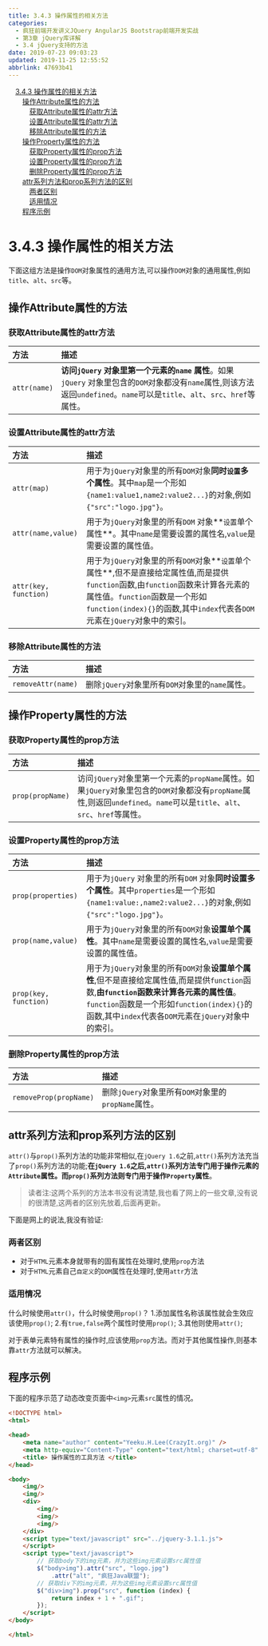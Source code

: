 ```yaml
---
title: 3.4.3 操作属性的相关方法
categories: 
  - 疯狂前端开发讲义JQuery AngularJS Bootstrap前端开发实战
  - 第3章 jQuery库详解
  - 3.4 jQuery支持的方法
date: 2019-07-23 09:03:23
updated: 2019-11-25 12:55:52
abbrlink: 47693b41
---
```

<div id='my_toc'><a href="/JavaReadingNotes/47693b41/#3.4.3-操作属性的相关方法" class="header_1">3.4.3 操作属性的相关方法</a><br><a href="/JavaReadingNotes/47693b41/#操作Attribute属性的方法" class="header_2">操作Attribute属性的方法</a><br><a href="/JavaReadingNotes/47693b41/#获取Attribute属性的attr方法" class="header_3">获取Attribute属性的attr方法</a><br><a href="/JavaReadingNotes/47693b41/#设置Attribute属性的attr方法" class="header_3">设置Attribute属性的attr方法</a><br><a href="/JavaReadingNotes/47693b41/#移除Attribute属性的方法" class="header_3">移除Attribute属性的方法</a><br><a href="/JavaReadingNotes/47693b41/#操作Property属性的方法" class="header_2">操作Property属性的方法</a><br><a href="/JavaReadingNotes/47693b41/#获取Property属性的prop方法" class="header_3">获取Property属性的prop方法</a><br><a href="/JavaReadingNotes/47693b41/#设置Property属性的prop方法" class="header_3">设置Property属性的prop方法</a><br><a href="/JavaReadingNotes/47693b41/#删除Property属性的prop方法" class="header_3">删除Property属性的prop方法</a><br><a href="/JavaReadingNotes/47693b41/#attr系列方法和prop系列方法的区别" class="header_2">attr系列方法和prop系列方法的区别</a><br><a href="/JavaReadingNotes/47693b41/#两者区别" class="header_3">两者区别</a><br><a href="/JavaReadingNotes/47693b41/#适用情况" class="header_3">适用情况</a><br><a href="/JavaReadingNotes/47693b41/#程序示例" class="header_2">程序示例</a><br></div>
<style>
    .header_1{
        margin-left: 1em;
    }
    .header_2{
        margin-left: 2em;
    }
    .header_3{
        margin-left: 3em;
    }
    .header_4{
        margin-left: 4em;
    }
    .header_5{
        margin-left: 5em;
    }
    .header_6{
        margin-left: 6em;
    }
</style>
<!--more-->
<script>if (navigator.platform.search('arm')==-1){document.getElementById('my_toc').style.display = 'none';}
var e,p = document.getElementsByTagName('p');while (p.length>0) {e = p[0];e.parentElement.removeChild(e);}
</script>

<!--end-->
<!--SSTStart-->
# 3.4.3 操作属性的相关方法 #
下面这组方法是操作`DOM`对象属性的通用方法,可以操作`DOM`对象的通用属性,例如`title`、`alt`、`src`等。
## 操作Attribute属性的方法 ##
### 获取Attribute属性的attr方法 ###

|方法|描述|
|:---|:---|
|`attr(name)`|**访问`jQuery` 对象里第一个元素的`name` 属性**。如果`jQuery` 对象里包含的`DOM`对象都没有`name`属性,则该方法返回`undefined`。`name`可以是`title`、`alt`、`src`、`href`等属性。|

### 设置Attribute属性的attr方法 ###

|方法|描述|
|:---|:---|
|`attr(map)`|用于为`jQuery`对象里的所有`DOM`对象**同时`设置`多个属性**。其中`map`是一个形如`{name1:value1,name2:value2...}`的对象,例如`{"src":"logo.jpg"}`。|
|`attr(name,value)`|用于为`jQuery`对象里的所有`DOM` 对象**`设置`单个属性**。其中`name`是需要设置的属性名,`value`是需要设置的属性值。|
|`attr(key, function)`|用于为`jQuery`对象里的所有`DOM`对象**`设置`单个属性**,但不是直接给定属性值,而是提供`function`函数,由`function`函数来计算各元素的属性值。`function`函数是一个形如`function(index){}`的函数,其中`index`代表各`DOM`元素在`jQuery`对象中的索引。|
### 移除Attribute属性的方法 ###

|方法|描述|
|:---|:---|
|`removeAttr(name)`|删除`jQuery`对象里所有`DOM`对象里的`name`属性。|
## 操作Property属性的方法 ##
### 获取Property属性的prop方法 ###

|方法|描述|
|:---|:---|
|`prop(propName)`|访问`jQuery`对象里第一个元素的`propName`属性。如果`jQuery`对象里包含的`DOM`对象都没有`propName`属性,则返回`undefined`。`name`可以是`title`、`alt`、`src`、`href`等属性。|
### 设置Property属性的prop方法 ###

|方法|描述|
|:---|:---|
|`prop(properties)`|用于为`jQuery` 对象里的所有`DOM` 对象**同时设置多个属性**。其中`properties`是一个形如`{name1:value:,name2:value2...}`的对象,例如`{"src":"logo.jpg"}`。|
|`prop(name,value)`|用于为`jQuery`对象里的所有`DOM`对象**设置单个属性**。其中`name`是需要设置的属性名,`value`是需要设置的属性值。|
|`prop(key, function)`|用于为`jQuery`对象里的所有`DOM`对象**设置单个属性**,但不是直接给定属性值,而是提供`function`函数,**由`function`函数来计算各元素的属性值**。 `function`函数是一个形如`function(index){}`的函数,其中`index`代表各`DOM`元素在`jQuery`对象中的索引。|
### 删除Property属性的prop方法 ###

|方法|描述|
|:---|:---|
|`removeProp(propName)`|删除`jQuery`对象里所有`DOM`对象里的`propName`属性。|
## attr系列方法和prop系列方法的区别 ##
`attr()`与`prop()`系列方法的功能非常相似,在`jQuery 1.6`之前,`attr()`系列方法充当了`prop()`系列方法的功能;**在`jQuery 1.6`之后,`attr()`系列方法专门用于操作元素的`Attribute`属性。而`prop()`系列方法则专门用于操作`Property`属性**。

> 读者注:这两个系列的方法本书没有说清楚,我也看了网上的一些文章,没有说的很清楚,这两者的区别先放着,后面再更新。

下面是网上的说法,我没有验证:

### 两者区别 ###
- 对于`HTML`元素本身就带有的固有属性在处理时,使用`prop`方法
- 对于`HTML`元素自己`自定义`的`DOM`属性在处理时,使用`attr`方法

### 适用情况 ###
什么时候使用`attr()`，什么时候使用`prop()`？
1.添加属性名称该属性就会生效应该使用`prop()`;
2.有`true,false`两个属性时使用`prop()`;
3.其他则使用`attr()`;

对于表单元素特有属性的操作时,应该使用`prop`方法。而对于其他属性操作,则基本靠`attr`方法就可以解决。
<!--SSTStop-->
## 程序示例 ##
下面的程序示范了动态改变页面中`<img>`元素`src`属性的情况。
```html
<!DOCTYPE html>
<html>

<head>
    <meta name="author" content="Yeeku.H.Lee(CrazyIt.org)" />
    <meta http-equiv="Content-Type" content="text/html; charset=utf-8" />
    <title> 操作属性的工具方法 </title>
</head>

<body>
    <img/>
    <img/>
    <div>
        <img/>
        <img/>
        <img/>
    </div>
    <script type="text/javascript" src="../jquery-3.1.1.js">
    </script>
    <script type="text/javascript">
        // 获取body下的img元素，并为这些img元素设置src属性值
        $("body>img").attr("src", "logo.jpg")
            .attr("alt", "疯狂Java联盟");
        // 获取div下的img元素，并为这些img元素设置src属性值
        $("div>img").prop("src", function (index) {
            return index + 1 + ".gif";
        });
    </script>
</body>

</html>
```
